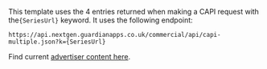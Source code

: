 This template uses the 4 entries returned when making a CAPI request with the`{SeriesUrl}` keyword. It uses the following endpoint:

`https://api.nextgen.guardianapps.co.uk/commercial/api/capi-multiple.json?k={SeriesUrl}`

Find current [advertiser content here](https://www.theguardian.com/tone/advertisement-features).
